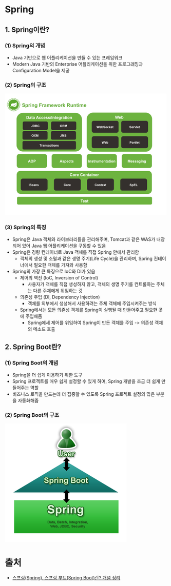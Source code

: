 # Spring


## 1. Spring이란?


### (1) Spring의 개념
- Java 기반으로 웹 어플리케이션을 만들 수 있는 프레임워크
- Modern Java 기반의 Enterprise 어플리케이션을 위한 프로그래밍과 Configuration Model을 제공


### (2) Spring의 구조

![Spring Architect](./images/spring_architect.png)


### (3) Spring의 특징
- Spring은 Java 객체와 라이브러리들을 관리해주며, Tomcat과 같은 WAS가 내장되어 있어 Java 웹 어플리케이션을 구동할 수 있음
- Spring은 경량 컨테이너로 Java 객체를 직접 Spring 안에서 관리함
    - 객체의 생성 및 소멸과 같은 생명 주기(Life Cycle)을 관리하며, Spring 컨테이너에서 필요한 객체를 가져와 사용함
- Spring의 가장 큰 특징으로 IoC와 DI가 있음
    - 제어의 역전 (IoC, Inversion of Control)
        - 사용자가 객체를 직접 생성하지 않고, 객체의 생명 주기를 컨트롤하는 주체는 다른 주체에게 위임하는 것
    - 의존성 주입 (DI, Dependency Injection)
        - 객체를 외부에서 생성해서 사용하려는 주체 객체에 주입시켜주는 방식
    - Spring에서는 모든 의존성 객체를 Spring이 실행될 때 만들어주고 필요한 곳에 주입해줌
        - Spring에세 제어를 위임하여 Spring이 만든 객체를 주입 -> 의존성 객체의 메소드 호출


## 2. Spring Boot란?

### (1) Spring Boot의 개념
- Spring을 더 쉽게 이용하기 위한 도구
- Spring 프로젝트를 매우 쉽게 설정할 수 있게 하여, Spring 개발을 조금 더 쉽게 만들어주는 역할
- 비즈니스 로직을 만드는데 더 집중할 수 있도록 Spring 프로젝트 설정의 많은 부분을 자동화해줌


### (2) Spring Boot의 구조

![Spring Boot Architect](./images/spring_boot_architect.png)


# 출처
- [스프링(Spring), 스프링 부트(Spring Boot)란? 개념 정리](https://melonicedlatte.com/2021/07/11/174700.html)